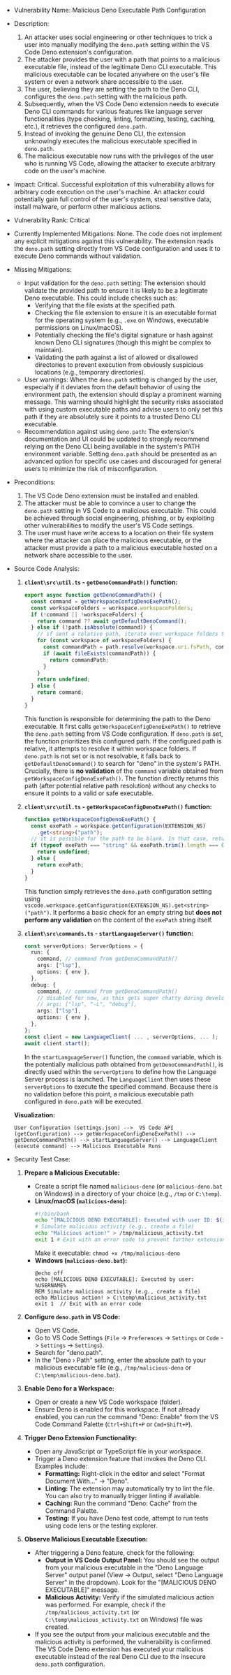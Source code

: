 - Vulnerability Name: Malicious Deno Executable Path Configuration

- Description:
    1. An attacker uses social engineering or other techniques to trick a user into manually modifying the `deno.path` setting within the VS Code Deno extension's configuration.
    2. The attacker provides the user with a path that points to a malicious executable file, instead of the legitimate Deno CLI executable. This malicious executable can be located anywhere on the user's file system or even a network share accessible to the user.
    3. The user, believing they are setting the path to the Deno CLI, configures the `deno.path` setting with the malicious path.
    4. Subsequently, when the VS Code Deno extension needs to execute Deno CLI commands for various features like language server functionalities (type checking, linting, formatting, testing, caching, etc.), it retrieves the configured `deno.path`.
    5. Instead of invoking the genuine Deno CLI, the extension unknowingly executes the malicious executable specified in `deno.path`.
    6. The malicious executable now runs with the privileges of the user who is running VS Code, allowing the attacker to execute arbitrary code on the user's machine.

- Impact:
    Critical. Successful exploitation of this vulnerability allows for arbitrary code execution on the user's machine. An attacker could potentially gain full control of the user's system, steal sensitive data, install malware, or perform other malicious actions.

- Vulnerability Rank: Critical

- Currently Implemented Mitigations:
    None. The code does not implement any explicit mitigations against this vulnerability. The extension reads the `deno.path` setting directly from VS Code configuration and uses it to execute Deno commands without validation.

- Missing Mitigations:
    - Input validation for the `deno.path` setting: The extension should validate the provided path to ensure it is likely to be a legitimate Deno executable. This could include checks such as:
        - Verifying that the file exists at the specified path.
        - Checking the file extension to ensure it is an executable format for the operating system (e.g., `.exe` on Windows, executable permissions on Linux/macOS).
        - Potentially checking the file's digital signature or hash against known Deno CLI signatures (though this might be complex to maintain).
        - Validating the path against a list of allowed or disallowed directories to prevent execution from obviously suspicious locations (e.g., temporary directories).
    - User warnings: When the `deno.path` setting is changed by the user, especially if it deviates from the default behavior of using the environment path, the extension should display a prominent warning message. This warning should highlight the security risks associated with using custom executable paths and advise users to only set this path if they are absolutely sure it points to a trusted Deno CLI executable.
    - Recommendation against using `deno.path`: The extension's documentation and UI could be updated to strongly recommend relying on the Deno CLI being available in the system's PATH environment variable. Setting `deno.path` should be presented as an advanced option for specific use cases and discouraged for general users to minimize the risk of misconfiguration.

- Preconditions:
    1. The VS Code Deno extension must be installed and enabled.
    2. The attacker must be able to convince a user to change the `deno.path` setting in VS Code to a malicious executable. This could be achieved through social engineering, phishing, or by exploiting other vulnerabilities to modify the user's VS Code settings.
    3. The user must have write access to a location on their file system where the attacker can place the malicious executable, or the attacker must provide a path to a malicious executable hosted on a network share accessible to the user.

- Source Code Analysis:
    1. **`client\src\util.ts` - `getDenoCommandPath()` function:**
        ```typescript
        export async function getDenoCommandPath() {
          const command = getWorkspaceConfigDenoExePath();
          const workspaceFolders = workspace.workspaceFolders;
          if (!command || !workspaceFolders) {
            return command ?? await getDefaultDenoCommand();
          } else if (!path.isAbsolute(command)) {
            // if sent a relative path, iterate over workspace folders to try and resolve.
            for (const workspace of workspaceFolders) {
              const commandPath = path.resolve(workspace.uri.fsPath, command);
              if (await fileExists(commandPath)) {
                return commandPath;
              }
            }
            return undefined;
          } else {
            return command;
          }
        }
        ```
        This function is responsible for determining the path to the Deno executable. It first calls `getWorkspaceConfigDenoExePath()` to retrieve the `deno.path` setting from VS Code configuration. If `deno.path` is set, the function prioritizes this configured path. If the configured path is relative, it attempts to resolve it within workspace folders. If `deno.path` is not set or is not resolvable, it falls back to `getDefaultDenoCommand()` to search for "deno" in the system's PATH.
        Crucially, there is **no validation** of the `command` variable obtained from `getWorkspaceConfigDenoExePath()`. The function directly returns this path (after potential relative path resolution) without any checks to ensure it points to a valid or safe executable.

    2. **`client\src\util.ts` - `getWorkspaceConfigDenoExePath()` function:**
        ```typescript
        function getWorkspaceConfigDenoExePath() {
          const exePath = workspace.getConfiguration(EXTENSION_NS)
            .get<string>("path");
          // it is possible for the path to be blank. In that case, return undefined
          if (typeof exePath === "string" && exePath.trim().length === 0) {
            return undefined;
          } else {
            return exePath;
          }
        }
        ```
        This function simply retrieves the `deno.path` configuration setting using `vscode.workspace.getConfiguration(EXTENSION_NS).get<string>("path")`. It performs a basic check for an empty string but **does not perform any validation** on the content of the `exePath` string itself.

    3. **`client\src\commands.ts` - `startLanguageServer()` function:**
        ```typescript
        const serverOptions: ServerOptions = {
          run: {
            command, // command from getDenoCommandPath()
            args: ["lsp"],
            options: { env },
          },
          debug: {
            command, // command from getDenoCommandPath()
            // disabled for now, as this gets super chatty during development
            // args: ["lsp", "-L", "debug"],
            args: ["lsp"],
            options: { env },
          },
        };
        const client = new LanguageClient( ... , serverOptions, ... );
        await client.start();
        ```
        In the `startLanguageServer()` function, the `command` variable, which is the potentially malicious path obtained from `getDenoCommandPath()`, is directly used within the `serverOptions` to define how the Language Server process is launched. The `LanguageClient` then uses these `serverOptions` to execute the specified command. Because there is no validation before this point, a malicious executable path configured in `deno.path` will be executed.

    **Visualization:**

    ```
    User Configuration (settings.json) -->  VS Code API (getConfiguration) --> getWorkspaceConfigDenoExePath() --> getDenoCommandPath() --> startLanguageServer() --> LanguageClient (execute command) --> Malicious Executable Runs
    ```

- Security Test Case:
    1. **Prepare a Malicious Executable:**
        - Create a script file named `malicious-deno` (or `malicious-deno.bat` on Windows) in a directory of your choice (e.g., `/tmp` or `C:\temp`).
        - **Linux/macOS (`malicious-deno`):**
            ```bash
            #!/bin/bash
            echo "[MALICIOUS DENO EXECUTABLE]: Executed with user ID: $(id -u)"
            # Simulate malicious activity (e.g., create a file)
            echo "Malicious action!" > /tmp/malicious_activity.txt
            exit 1 # Exit with an error code to prevent further extension actions
            ```
            Make it executable: `chmod +x /tmp/malicious-deno`
        - **Windows (`malicious-deno.bat`):**
            ```batch
            @echo off
            echo [MALICIOUS DENO EXECUTABLE]: Executed by user: %USERNAME%
            REM Simulate malicious activity (e.g., create a file)
            echo Malicious action! > C:\temp\malicious_activity.txt
            exit 1  // Exit with an error code
            ```
    2. **Configure `deno.path` in VS Code:**
        - Open VS Code.
        - Go to VS Code Settings (`File` -> `Preferences` -> `Settings` or `Code` -> `Settings` -> `Settings`).
        - Search for "deno.path".
        - In the "Deno › Path" setting, enter the absolute path to your malicious executable file (e.g., `/tmp/malicious-deno` or `C:\temp\malicious-deno.bat`).

    3. **Enable Deno for a Workspace:**
        - Open or create a new VS Code workspace (folder).
        - Ensure Deno is enabled for this workspace. If not already enabled, you can run the command "Deno: Enable" from the VS Code Command Palette (`Ctrl+Shift+P` or `Cmd+Shift+P`).

    4. **Trigger Deno Extension Functionality:**
        - Open any JavaScript or TypeScript file in your workspace.
        - Trigger a Deno extension feature that invokes the Deno CLI. Examples include:
            - **Formatting:** Right-click in the editor and select "Format Document With..." -> "Deno".
            - **Linting:**  The extension may automatically try to lint the file. You can also try to manually trigger linting if available.
            - **Caching:** Run the command "Deno: Cache" from the Command Palette.
            - **Testing:** If you have Deno test code, attempt to run tests using code lens or the testing explorer.

    5. **Observe Malicious Executable Execution:**
        - After triggering a Deno feature, check for the following:
            - **Output in VS Code Output Panel:** You should see the output from your malicious executable in the "Deno Language Server" output panel (View -> Output, select "Deno Language Server" in the dropdown). Look for the "[MALICIOUS DENO EXECUTABLE]" message.
            - **Malicious Activity:** Verify if the simulated malicious action was performed. For example, check if the `/tmp/malicious_activity.txt` (or `C:\temp\malicious_activity.txt` on Windows) file was created.
        - If you see the output from your malicious executable and the malicious activity is performed, the vulnerability is confirmed. The VS Code Deno extension has executed your malicious executable instead of the real Deno CLI due to the insecure `deno.path` configuration.
